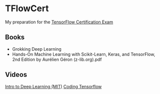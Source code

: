 # TFlowCert
My preparation for the [TensorFlow Certification Exam](https://www.tensorflow.org/certificate)

## Books
* Grokking Deep Learning
* Hands-On Machine Learning with Scikit-Learn, Keras, and TensorFlow, 2nd Edition by Aurélien Géron (z-lib.org).pdf

## Videos
[Intro to Deep Learning (MIT)](http://introtodeeplearning.com/)
[Coding Tensorflow](https://www.youtube.com/playlist?list=PLQY2H8rRoyvwLbzbnKJ59NkZvQAW9wLbx)

